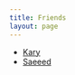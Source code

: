 ```yaml
---
title: Friends
layout: page
---
```


- [Kary](http://kary.us/)
- [Saeeed](http://saeeed.info/)
<!--
- [Pelak e 42](http://pe42.ir)
- [Roobah](http://Roobah.net/)
-->

